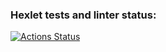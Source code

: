 ### Hexlet tests and linter status:
[![Actions Status](https://github.com/Nataly773/python-project-52/actions/workflows/hexlet-check.yml/badge.svg)](https://github.com/Nataly773/python-project-52/actions)